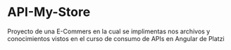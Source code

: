 # API-My-Store
Proyecto de una E-Commers en la cual se implimentas nos archivos y conocimientos vistos en el curso de consumo de APIs en Angular de Platzi
